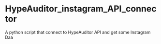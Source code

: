 # HypeAuditor_instagram_API_connector
A python script that connect to HypeAuditor API and get some Instagram Daa 
